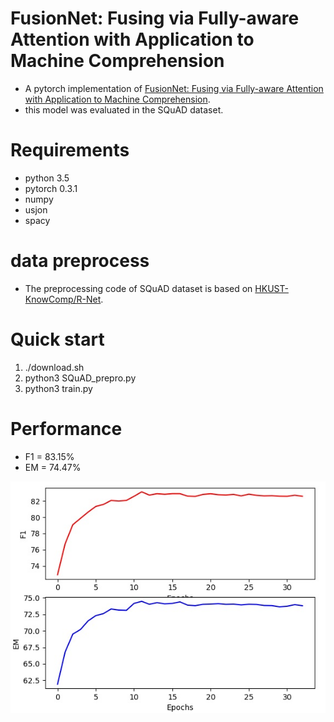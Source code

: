 # FusionNet: Fusing via Fully-aware Attention with Application to Machine Comprehension
* A pytorch implementation of [FusionNet: Fusing via Fully-aware Attention with Application to Machine Comprehension](https://openreview.net/pdf?id=BJIgi_eCZ).
* this model was evaluated in the SQuAD dataset.

# Requirements
* python 3.5
* pytorch 0.3.1
* numpy
* usjon
* spacy

# data preprocess
* The preprocessing code of SQuAD dataset is based on [HKUST-KnowComp/R-Net](https://github.com/HKUST-KnowComp/R-Net).


# Quick start
1. ./download.sh
2. python3 SQuAD_prepro.py
3. python3 train.py

# Performance
* F1 = 83.15%
* EM = 74.47%

![scores.jpg](./scores.jpg)
